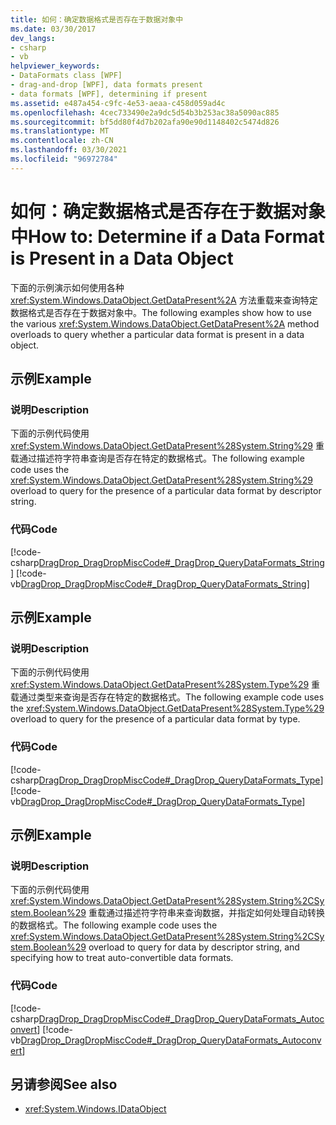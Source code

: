 ```yaml
---
title: 如何：确定数据格式是否存在于数据对象中
ms.date: 03/30/2017
dev_langs:
- csharp
- vb
helpviewer_keywords:
- DataFormats class [WPF]
- drag-and-drop [WPF], data formats present
- data formats [WPF], determining if present
ms.assetid: e487a454-c9fc-4e53-aeaa-c458d059ad4c
ms.openlocfilehash: 4cec733490e2a9dc5d54b3b253ac38a5090ac885
ms.sourcegitcommit: bf5dd80f4d7b202afa90e90d1148402c5474d826
ms.translationtype: MT
ms.contentlocale: zh-CN
ms.lasthandoff: 03/30/2021
ms.locfileid: "96972784"
---
```

# <a name="how-to-determine-if-a-data-format-is-present-in-a-data-object"></a><span data-ttu-id="8d9fd-102">如何：确定数据格式是否存在于数据对象中</span><span class="sxs-lookup"><span data-stu-id="8d9fd-102">How to: Determine if a Data Format is Present in a Data Object</span></span>
<span data-ttu-id="8d9fd-103">下面的示例演示如何使用各种 <xref:System.Windows.DataObject.GetDataPresent%2A> 方法重载来查询特定数据格式是否存在于数据对象中。</span><span class="sxs-lookup"><span data-stu-id="8d9fd-103">The following examples show how to use the various <xref:System.Windows.DataObject.GetDataPresent%2A> method overloads to query whether a particular data format is present in a data object.</span></span>  
  
## <a name="example"></a><span data-ttu-id="8d9fd-104">示例</span><span class="sxs-lookup"><span data-stu-id="8d9fd-104">Example</span></span>  
  
### <a name="description"></a><span data-ttu-id="8d9fd-105">说明</span><span class="sxs-lookup"><span data-stu-id="8d9fd-105">Description</span></span>  
 <span data-ttu-id="8d9fd-106">下面的示例代码使用 <xref:System.Windows.DataObject.GetDataPresent%28System.String%29> 重载通过描述符字符串查询是否存在特定的数据格式。</span><span class="sxs-lookup"><span data-stu-id="8d9fd-106">The following example code uses the <xref:System.Windows.DataObject.GetDataPresent%28System.String%29> overload to query for the presence of a particular data format by descriptor string.</span></span>  
  
### <a name="code"></a><span data-ttu-id="8d9fd-107">代码</span><span class="sxs-lookup"><span data-stu-id="8d9fd-107">Code</span></span>  
 [!code-csharp[DragDrop_DragDropMiscCode#_DragDrop_QueryDataFormats_String](~/samples/snippets/csharp/VS_Snippets_Wpf/DragDrop_DragDropMiscCode/CSharp/Window1.xaml.cs#_dragdrop_querydataformats_string)]
 [!code-vb[DragDrop_DragDropMiscCode#_DragDrop_QueryDataFormats_String](~/samples/snippets/visualbasic/VS_Snippets_Wpf/DragDrop_DragDropMiscCode/visualbasic/window1.xaml.vb#_dragdrop_querydataformats_string)]  
  
## <a name="example"></a><span data-ttu-id="8d9fd-108">示例</span><span class="sxs-lookup"><span data-stu-id="8d9fd-108">Example</span></span>  
  
### <a name="description"></a><span data-ttu-id="8d9fd-109">说明</span><span class="sxs-lookup"><span data-stu-id="8d9fd-109">Description</span></span>  
 <span data-ttu-id="8d9fd-110">下面的示例代码使用 <xref:System.Windows.DataObject.GetDataPresent%28System.Type%29> 重载通过类型来查询是否存在特定的数据格式。</span><span class="sxs-lookup"><span data-stu-id="8d9fd-110">The following example code uses the <xref:System.Windows.DataObject.GetDataPresent%28System.Type%29> overload to query for the presence of a particular data format by type.</span></span>  
  
### <a name="code"></a><span data-ttu-id="8d9fd-111">代码</span><span class="sxs-lookup"><span data-stu-id="8d9fd-111">Code</span></span>  
 [!code-csharp[DragDrop_DragDropMiscCode#_DragDrop_QueryDataFormats_Type](~/samples/snippets/csharp/VS_Snippets_Wpf/DragDrop_DragDropMiscCode/CSharp/Window1.xaml.cs#_dragdrop_querydataformats_type)]
 [!code-vb[DragDrop_DragDropMiscCode#_DragDrop_QueryDataFormats_Type](~/samples/snippets/visualbasic/VS_Snippets_Wpf/DragDrop_DragDropMiscCode/visualbasic/window1.xaml.vb#_dragdrop_querydataformats_type)]  
  
## <a name="example"></a><span data-ttu-id="8d9fd-112">示例</span><span class="sxs-lookup"><span data-stu-id="8d9fd-112">Example</span></span>  
  
### <a name="description"></a><span data-ttu-id="8d9fd-113">说明</span><span class="sxs-lookup"><span data-stu-id="8d9fd-113">Description</span></span>  
 <span data-ttu-id="8d9fd-114">下面的示例代码使用 <xref:System.Windows.DataObject.GetDataPresent%28System.String%2CSystem.Boolean%29> 重载通过描述符字符串来查询数据，并指定如何处理自动转换的数据格式。</span><span class="sxs-lookup"><span data-stu-id="8d9fd-114">The following example code uses the <xref:System.Windows.DataObject.GetDataPresent%28System.String%2CSystem.Boolean%29> overload to query for data by descriptor string, and specifying how to treat auto-convertible data formats.</span></span>  
  
### <a name="code"></a><span data-ttu-id="8d9fd-115">代码</span><span class="sxs-lookup"><span data-stu-id="8d9fd-115">Code</span></span>  
 [!code-csharp[DragDrop_DragDropMiscCode#_DragDrop_QueryDataFormats_Autoconvert](~/samples/snippets/csharp/VS_Snippets_Wpf/DragDrop_DragDropMiscCode/CSharp/Window1.xaml.cs#_dragdrop_querydataformats_autoconvert)]
 [!code-vb[DragDrop_DragDropMiscCode#_DragDrop_QueryDataFormats_Autoconvert](~/samples/snippets/visualbasic/VS_Snippets_Wpf/DragDrop_DragDropMiscCode/visualbasic/window1.xaml.vb#_dragdrop_querydataformats_autoconvert)]  
  
## <a name="see-also"></a><span data-ttu-id="8d9fd-116">另请参阅</span><span class="sxs-lookup"><span data-stu-id="8d9fd-116">See also</span></span>

- <xref:System.Windows.IDataObject>
